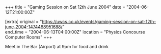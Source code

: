 +++
title = "Gaming Session on Sat 12th June 2004"
date = "2004-06-12T21:00:00Z"

[extra]
original = "https://uwcs.co.uk/events/gaming-session-on-sat-12th-june-2004-1474488951688/"    
end_time = "2004-06-13T04:00:00Z"
location = "Physics Concourse Computer Rooms"
+++

Meet in The Bar (Airport) at 9pm for food and drink

